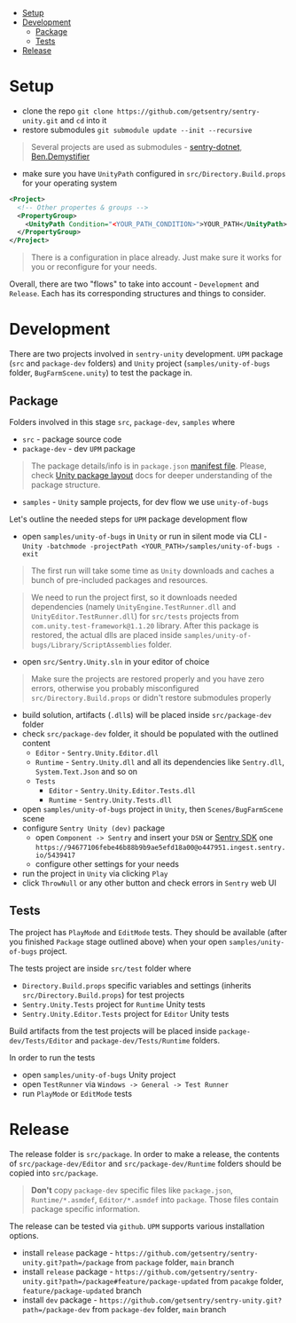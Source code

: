* [Setup](#setup)
* [Development](#development)
	* [Package](#package)
	* [Tests](#tests)
* [Release](#release)

# Setup

* clone the repo `git clone https://github.com/getsentry/sentry-unity.git` and `cd` into it
* restore submodules `git submodule update --init --recursive`
> Several projects are used as submodules - [sentry-dotnet](https://github.com/getsentry/sentry-dotnet), [Ben.Demystifier](https://github.com/benaadams/Ben.Demystifier)
* make sure you have `UnityPath` configured in `src/Directory.Build.props` for your operating system
```xml
<Project>
  <!-- Other propertes & groups -->
  <PropertyGroup>
    <UnityPath Condition="<YOUR_PATH_CONDITION>">YOUR_PATH</UnityPath>
  </PropertyGroup>
</Project>
```
> There is a configuration in place already. Just make sure it works for you or reconfigure for your needs.

Overall, there are two "flows" to take into account - `Development` and `Release`. Each has its corresponding structures and things to consider.

# Development

There are two projects involved in `sentry-unity` development. `UPM` package (`src` and `package-dev` folders) and `Unity` project (`samples/unity-of-bugs` folder, `BugFarmScene.unity`) to test the package in.

## Package

Folders involved in this stage `src`, `package-dev`, `samples` where

* `src` - package source code
* `package-dev` - dev `UPM` package

> The package details/info is in `package.json` [manifest file](https://docs.unity3d.com/Manual/upm-manifestPkg.html). Please, check [Unity package layout](https://docs.unity3d.com/Manual/cus-layout.html) docs for deeper understanding of the package structure.

* `samples` - `Unity` sample projects, for dev flow we use `unity-of-bugs`

Let's outline the needed steps for `UPM` package development flow

* open `samples/unity-of-bugs` in `Unity` or run in silent mode via CLI - `Unity -batchmode -projectPath <YOUR_PATH>/samples/unity-of-bugs -exit`

> The first run will take some time as `Unity` downloads and caches a bunch of pre-included packages and resources.

> We need to run the project first, so it downloads needed dependencies (namely `UnityEngine.TestRunner.dll` and `UnityEditor.TestRunner.dll`) for `src/tests` projects from `com.unity.test-framework@1.1.20` library. After this package is restored, the actual dlls are placed inside `samples/unity-of-bugs/Library/ScriptAssemblies` folder.

* open `src/Sentry.Unity.sln` in your editor of choice
> Make sure the projects are restored properly and you have zero errors, otherwise you probably misconfigured `src/Directory.Build.props` or didn't restore submodules properly
* build solution, artifacts (`.dll`s) will be placed inside `src/package-dev` folder
* check `src/package-dev` folder, it should be populated with the outlined content
  * `Editor` - `Sentry.Unity.Editor.dll`
  * `Runtime` - `Sentry.Unity.dll` and all its dependencies like `Sentry.dll`, `System.Text.Json` and so on
  * `Tests`
    * `Editor` - `Sentry.Unity.Editor.Tests.dll`
    * `Runtime` - `Sentry.Unity.Tests.dll`
* open `samples/unity-of-bugs` project in `Unity`, then `Scenes/BugFarmScene` scene
* configure `Sentry Unity (dev)` package
  * open `Component -> Sentry` and insert your `DSN` or [Sentry SDK](https://sentry.io/settings/sentry-sdks/projects/sentry-unity/) one `https://94677106febe46b88b9b9ae5efd18a00@o447951.ingest.sentry.io/5439417`
  * configure other settings for your needs
* run the project in `Unity` via clicking `Play`
* click `ThrowNull` or any other button and check errors in `Sentry` web UI
  
## Tests

The project has `PlayMode` and `EditMode` tests. They should be available (after you finished `Package` stage outlined above) when your open `samples/unity-of-bugs` project. 

The tests project are inside `src/test` folder where

* `Directory.Build.props` specific variables and settings (inherits `src/Directory.Build.props`) for test projects
* `Sentry.Unity.Tests` project for `Runtime` Unity tests
* `Sentry.Unity.Editor.Tests` project for `Editor` Unity tests

Build artifacts from the test projects will be placed inside `package-dev/Tests/Editor` and `package-dev/Tests/Runtime` folders. 

In order to run the tests

* open `samples/unity-of-bugs` Unity project
* open `TestRunner` via `Windows -> General -> Test Runner`
* run `PlayMode` or `EditMode` tests

# Release

The release folder is `src/package`. In order to make a release, the contents of `src/package-dev/Editor` and `src/package-dev/Runtime` folders should be copied into `src/package`.

> **Don't** copy `package-dev` specific files like `package.json`, `Runtime/*.asmdef`, `Editor/*.asmdef` into `package`. Those files contain package specific information.

The release can be tested via `github`. `UPM` supports various installation options.

* install `release` package - `https://github.com/getsentry/sentry-unity.git?path=/package` from `package` folder, `main` branch 
* install `release` package - `https://github.com/getsentry/sentry-unity.git?path=/package#feature/package-updated` from `pacakge` folder, `feature/package-updated` branch
* install `dev` package - `https://github.com/getsentry/sentry-unity.git?path=/package-dev` from `package-dev` folder, `main` branch
